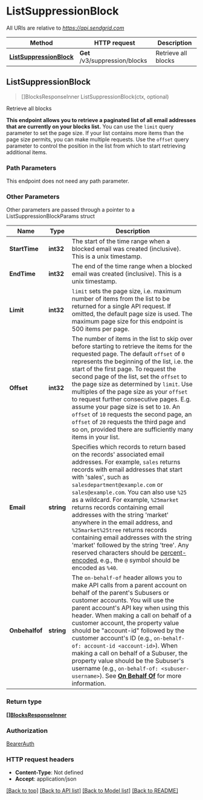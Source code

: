 # ListSuppressionBlock

All URIs are relative to *https://api.sendgrid.com*

Method | HTTP request | Description
------------- | ------------- | -------------
[**ListSuppressionBlock**](ListSuppressionBlock.md#ListSuppressionBlock) | **Get** /v3/suppression/blocks | Retrieve all blocks



## ListSuppressionBlock

> []BlocksResponseInner ListSuppressionBlock(ctx, optional)

Retrieve all blocks

**This endpoint allows you to retrieve a paginated list of all email addresses that are currently on your blocks list.**  You can use the `limit` query parameter to set the page size. If your list contains more items than the page size permits, you can make multiple requests. Use the `offset` query parameter to control the position in the list from which to start retrieving additional items.

### Path Parameters

This endpoint does not need any path parameter.

### Other Parameters

Other parameters are passed through a pointer to a ListSuppressionBlockParams struct


Name | Type | Description
------------- | ------------- | -------------
**StartTime** | **int32** | The start of the time range when a blocked email was created (inclusive). This is a unix timestamp.
**EndTime** | **int32** | The end of the time range when a blocked email was created (inclusive). This is a unix timestamp.
**Limit** | **int32** | `limit` sets the page size, i.e. maximum number of items from the list to be returned for a single API request. If omitted, the default page size is used. The maximum page size for this endpoint is 500 items per page.
**Offset** | **int32** | The number of items in the list to skip over before starting to retrieve the items for the requested page. The default `offset` of `0` represents the beginning of the list, i.e. the start of the first page. To request the second page of the list, set the `offset` to the page size as determined by `limit`. Use multiples of the page size as your `offset` to request further consecutive pages. E.g. assume your page size is set to `10`. An `offset` of `10` requests the second page, an `offset` of `20` requests the third page and so on, provided there are sufficiently many items in your list.
**Email** | **string** | Specifies which records to return based on the records' associated email addresses. For example, `sales` returns records with email addresses that start with 'sales', such as `salesdepartment@example.com` or `sales@example.com`.  You can also use `%25` as a wildcard. For example, `%25market` returns records containing email addresses with the string 'market' anywhere in the email address, and `%25market%25tree` returns records containing email addresses with the string 'market' followed by the string 'tree'. Any reserved characters should be [percent-encoded](https://en.wikipedia.org/wiki/Percent-encoding#Reserved_characters), e.g., the `@` symbol should be encoded as `%40`.
**Onbehalfof** | **string** | The `on-behalf-of` header allows you to make API calls from a parent account on behalf of the parent's Subusers or customer accounts. You will use the parent account's API key when using this header. When making a call on behalf of a customer account, the property value should be \"account-id\" followed by the customer account's ID (e.g., `on-behalf-of: account-id <account-id>`). When making a call on behalf of a Subuser, the property value should be the Subuser's username (e.g., `on-behalf-of: <subuser-username>`). See [**On Behalf Of**](https://docs.sendgrid.com/api-reference/how-to-use-the-sendgrid-v3-api/on-behalf-of) for more information.

### Return type

[**[]BlocksResponseInner**](BlocksResponseInner.md)

### Authorization

[BearerAuth](../README.md#BearerAuth)

### HTTP request headers

- **Content-Type**: Not defined
- **Accept**: application/json

[[Back to top]](#) [[Back to API list]](../README.md#documentation-for-api-endpoints)
[[Back to Model list]](../README.md#documentation-for-models)
[[Back to README]](../README.md)


